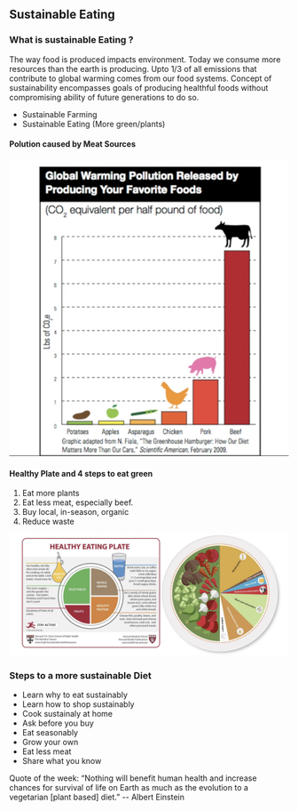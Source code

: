 ## Sustainable Eating

### What is sustainable Eating ?
The way food is produced impacts environment. Today we consume more resources than the earth is producing. Upto 1/3 of all emissions that contribute to global
warming comes from our food systems. Concept of sustainability encompasses goals of producing healthful foods without compromising ability of future 
generations to do so.
- Sustainable Farming
- Sustainable Eating (More green/plants)

#### Polution caused by Meat Sources
![Healthy Eating Plate ](meat_pollution.png)       

#### Healthy Plate and 4 steps to eat green
1. Eat more plants
2. Eat less meat, especially beef.
3. Buy local, in-season, organic
4. Reduce waste

![Healthy Eating Plate ](healthy_plate.png)      

### Steps to a more sustainable Diet
- Learn why to eat sustainably
- Learn how to shop sustainably
- Cook sustainaly at home
- Ask before you buy
- Eat seasonably
- Grow your own
- Eat less meat
- Share what you know

Quote of the week: “Nothing will benefit human health and increase chances for survival of life on Earth as much as the evolution to a vegetarian [plant based] diet.” -- Albert Einstein

